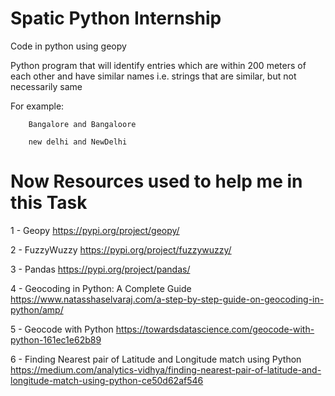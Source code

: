 # Spatic Python Internship
Code in python using geopy

Python program that will identify entries which are within 200 meters of each other and have similar names i.e. strings that are similar, but not necessarily same

For example:

        Bangalore and Bangaloore

        new delhi and NewDelhi



# Now Resources used to help me in this Task 

1 - Geopy
https://pypi.org/project/geopy/

2 - FuzzyWuzzy
https://pypi.org/project/fuzzywuzzy/

3 - Pandas
https://pypi.org/project/pandas/

4 - Geocoding in Python: A Complete Guide
https://www.natasshaselvaraj.com/a-step-by-step-guide-on-geocoding-in-python/amp/

5 - Geocode with Python
https://towardsdatascience.com/geocode-with-python-161ec1e62b89

6 - Finding Nearest pair of Latitude and Longitude match using Python
https://medium.com/analytics-vidhya/finding-nearest-pair-of-latitude-and-longitude-match-using-python-ce50d62af546
